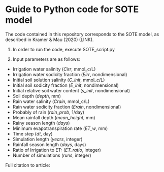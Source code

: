 # Guide to Python code for SOTE model

The code contained in this repository corresponds to the SOTE model, as described in Kramer & Mau (2020) (LINK).

1. In order to run the code, execute SOTE_script.py

2. Input parameters are as follows:

- Irrigation water salinity (*Cirr*, mmol_c/L)
- Irrigation water sodicity fraction (*Eirr*, nondimensional)
- Initial soil solution salinity (*C_init*, mmol_c/L)
- Initial soil sodicity fraction (*E_init*, nondimensional)
- Initial relative soil water content (*s_init*, nondimensional)
- Soil depth (*depth*, mm)
- Rain water salinity (*Crain*, mmol_c/L)
- Rain water sodicity fraction (*Erain*, nondimensional)
- Probably of rain (*rain_prob*, 1/day)
- Mean rainfall depth (*mean_height*, mm)
- Rainy season length (*days*)
- Minimum evapotranspiration rate (*ET_w*, mm)
- Time step (*dt*, day)
- Simulation length (*years*, integer)
- Rainfall season length (*days*, days)
- Ratio of Irrigation to ET: (*ET_ratio*, integer)
- Number of simulations (*runs*, integer)


Full citation to article:
